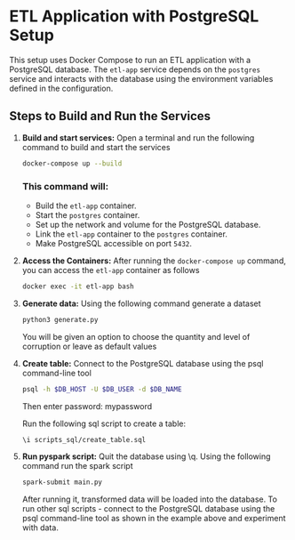 # ETL Application with PostgreSQL Setup

This setup uses Docker Compose to run an ETL application with a PostgreSQL database. The `etl-app` service depends on the `postgres` service and interacts with the database using the environment variables defined in the configuration.

## Steps to Build and Run the Services

1. **Build and start services:**
Open a terminal and run the following command to build and start the services

    ```bash
    docker-compose up --build
    ```
    ### This command will:
    - Build the `etl-app` container.
    - Start the `postgres` container.
    - Set up the network and volume for the PostgreSQL database.
    - Link the `etl-app` container to the `postgres` container.
    - Make PostgreSQL accessible on port `5432`.


2. **Access the Containers:**
After running the `docker-compose up` command, you can access the `etl-app` container as follows

    ```bash
    docker exec -it etl-app bash
    ```

3. **Generate data:**
Using the following command generate a dataset
    ```bash
    python3 generate.py
    ```
    You will be given an option to choose the quantity and level of corruption or leave as default values


4. **Create table:**
Connect to the PostgreSQL database using the psql command-line tool
    ```bash
    psql -h $DB_HOST -U $DB_USER -d $DB_NAME
    ```
    Then enter password: mypassword

    Run the following sql script to create a table:
    ```bash
    \i scripts_sql/create_table.sql
    ```

5. **Run pyspark script:**
    Quit the database using \q.
    Using the following command run the spark script
    ```bash
    spark-submit main.py
    ```
    After running it, transformed data will be loaded into the database.
    To run other sql scripts - connect to the PostgreSQL database using the psql command-line tool 
    as shown in the example above and experiment with data.